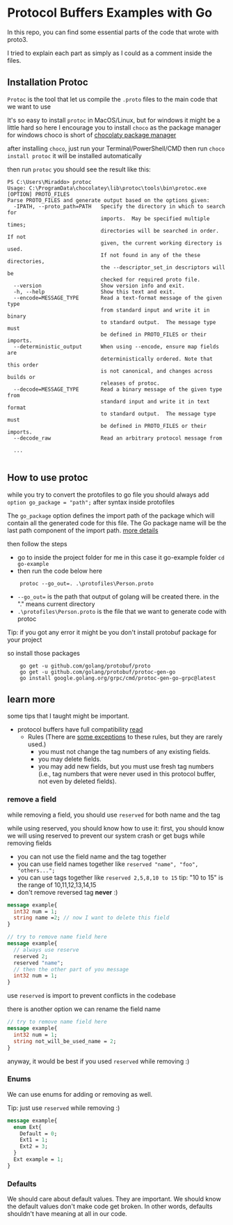 # Protocol Buffers Examples with Go
In this repo, you can find some essential parts of the code that wrote with proto3.

I tried to explain each part as simply as I could as a comment inside the files.

## Installation Protoc
`Protoc` is the tool that let us compile the `.proto` files to the main code that we want to use

It's so easy to install `protoc` in MacOS/Linux, but for windows it might be a little hard
so here I encourage you to install `choco` as the package manager for windows choco is short of [chocolaty package manager](https://chocolatey.org/)

after installing `choco`, just run your Terminal/PowerShell/CMD then run `choco install protoc` it will be installed automatically

then run `protoc` you should see the result like this:

```text
PS C:\Users\Miraddo> protoc
Usage: C:\ProgramData\chocolatey\lib\protoc\tools\bin\protoc.exe [OPTION] PROTO_FILES
Parse PROTO_FILES and generate output based on the options given:
  -IPATH, --proto_path=PATH   Specify the directory in which to search for
                              imports.  May be specified multiple times;
                              directories will be searched in order.  If not
                              given, the current working directory is used.
                              If not found in any of the these directories,
                              the --descriptor_set_in descriptors will be
                              checked for required proto file.
  --version                   Show version info and exit.
  -h, --help                  Show this text and exit.
  --encode=MESSAGE_TYPE       Read a text-format message of the given type
                              from standard input and write it in binary
                              to standard output.  The message type must
                              be defined in PROTO_FILES or their imports.
  --deterministic_output      When using --encode, ensure map fields are
                              deterministically ordered. Note that this order
                              is not canonical, and changes across builds or
                              releases of protoc.
  --decode=MESSAGE_TYPE       Read a binary message of the given type from
                              standard input and write it in text format
                              to standard output.  The message type must
                              be defined in PROTO_FILES or their imports.
  --decode_raw                Read an arbitrary protocol message from
  
  ...
  
```

## How to use protoc 

while you try to convert the protofiles to go file you should always add `option go_package = "path";` after syntax inside protofiles

The `go_package` option defines the import path of the package which will contain all the generated code for this file. The Go package name will be the last path component of the import path. [more details](https://developers.google.com/protocol-buffers/docs/gotutorial#defining-your-protocol-format)

then follow the steps

- go to inside the project folder for me in this case it go-example folder `cd go-example`
- then run the code below here
```text
    protoc --go_out=. .\protofiles\Person.proto
```
- `--go_out=` is the path that output of golang will be created there. in the "." means current directory
- `.\protofiles\Person.proto` is the file that we want to generate code with protoc 


Tip: if you got any error it might be you don't install protobuf package for your project

so install those packages
```text
    go get -u github.com/golang/protobuf/proto
    go get -u github.com/golang/protobuf/protoc-gen-go
    go install google.golang.org/grpc/cmd/protoc-gen-go-grpc@latest
```

## learn more
some tips that I taught might be important.

- protocol buffers have full compatibility [read](https://developers.google.com/protocol-buffers/docs/gotutorial#extending-a-protocol-buffer)
    - Rules (There are [some exceptions](https://developers.google.com/protocol-buffers/docs/proto3#updating) to these rules, but they are rarely used.)
        - you must not change the tag numbers of any existing fields.
        - you may delete fields.
        - you may add new fields, but you must use fresh tag numbers (i.e., tag numbers that were never used in this protocol buffer, not even by deleted fields).


### remove a field
while removing a field, you should use `reserved` for both name and the tag

while using reserved, you should know how to use it:
first, you should know we will using reserved to prevent our system crash or get bugs while removing fields

- you can not use the field name and the tag together
- you can use field names together like `reserved "name", "foo", "others...";`
- you can use tags together like `reserved 2,5,8,10 to 15` tip: "10 to 15" is the range of 10,11,12,13,14,15
- don't remove reversed tag **never** :)


```protobuf
message example{
  int32 num = 1;
  string name =2; // now I want to delete this field
}

// try to remove name field here 
message example{
  // always use reserve
  reserved 2;
  reserved "name";
  // then the other part of you message
  int32 num = 1;
}
```

use `reserved` is import to prevent conflicts in the codebase

there is another option we can rename the field name

```protobuf
// try to remove name field here 
message example{
  int32 num = 1;
  string not_will_be_used_name = 2;
}
```
anyway, it would be best if you used `reserved` while removing :)

### Enums
We can use enums for adding or removing as well.

Tip: just use `reserved` while removing :)
```protobuf
message example{
  enum Ext{
    Default = 0;
    Ext1 = 1;
    Ext2 = 3;
  }
  Ext example = 1;
}
```

### Defaults

We should care about default values. They are important.
We should know the default values don't make code get broken. In other words, defaults shouldn't have meaning at all in our code.
